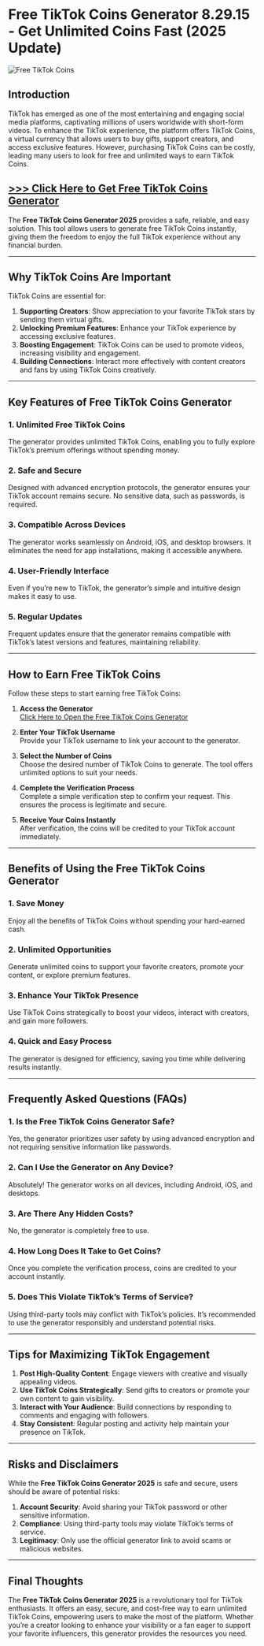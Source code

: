 # Free TikTok Coins Generator 8.29.15 - Get Unlimited Coins Fast (2025 Update)

![Free TikTok Coins](https://github.com/user-attachments/assets/deb2cd8b-9655-4475-b0d2-06f9be40a090)

## Introduction

TikTok has emerged as one of the most entertaining and engaging social media platforms, captivating millions of users worldwide with short-form videos. To enhance the TikTok experience, the platform offers TikTok Coins, a virtual currency that allows users to buy gifts, support creators, and access exclusive features. However, purchasing TikTok Coins can be costly, leading many users to look for free and unlimited ways to earn TikTok Coins.

## [>>> Click Here to Get Free TikTok Coins Generator](https://tinyurl.com/zhjpy7yc)

The **Free TikTok Coins Generator 2025** provides a safe, reliable, and easy solution. This tool allows users to generate free TikTok Coins instantly, giving them the freedom to enjoy the full TikTok experience without any financial burden.

---

## Why TikTok Coins Are Important

TikTok Coins are essential for:

1. **Supporting Creators**: Show appreciation to your favorite TikTok stars by sending them virtual gifts.
2. **Unlocking Premium Features**: Enhance your TikTok experience by accessing exclusive features.
3. **Boosting Engagement**: TikTok Coins can be used to promote videos, increasing visibility and engagement.
4. **Building Connections**: Interact more effectively with content creators and fans by using TikTok Coins creatively.

---

## Key Features of Free TikTok Coins Generator

### 1. **Unlimited Free TikTok Coins**
The generator provides unlimited TikTok Coins, enabling you to fully explore TikTok’s premium offerings without spending money.

### 2. **Safe and Secure**
Designed with advanced encryption protocols, the generator ensures your TikTok account remains secure. No sensitive data, such as passwords, is required.

### 3. **Compatible Across Devices**
The generator works seamlessly on Android, iOS, and desktop browsers. It eliminates the need for app installations, making it accessible anywhere.

### 4. **User-Friendly Interface**
Even if you’re new to TikTok, the generator’s simple and intuitive design makes it easy to use.

### 5. **Regular Updates**
Frequent updates ensure that the generator remains compatible with TikTok’s latest versions and features, maintaining reliability.

---

## How to Earn Free TikTok Coins

Follow these steps to start earning free TikTok Coins:

1. **Access the Generator**  
   [Click Here to Open the Free TikTok Coins Generator](https://tinyurl.com/zhjpy7yc)

2. **Enter Your TikTok Username**  
   Provide your TikTok username to link your account to the generator.

3. **Select the Number of Coins**  
   Choose the desired number of TikTok Coins to generate. The tool offers unlimited options to suit your needs.

4. **Complete the Verification Process**  
   Complete a simple verification step to confirm your request. This ensures the process is legitimate and secure.

5. **Receive Your Coins Instantly**  
   After verification, the coins will be credited to your TikTok account immediately.

---

## Benefits of Using the Free TikTok Coins Generator

### **1. Save Money**
Enjoy all the benefits of TikTok Coins without spending your hard-earned cash.

### **2. Unlimited Opportunities**
Generate unlimited coins to support your favorite creators, promote your content, or explore premium features.

### **3. Enhance Your TikTok Presence**
Use TikTok Coins strategically to boost your videos, interact with creators, and gain more followers.

### **4. Quick and Easy Process**
The generator is designed for efficiency, saving you time while delivering results instantly.

---

## Frequently Asked Questions (FAQs)

### **1. Is the Free TikTok Coins Generator Safe?**
Yes, the generator prioritizes user safety by using advanced encryption and not requiring sensitive information like passwords.

### **2. Can I Use the Generator on Any Device?**
Absolutely! The generator works on all devices, including Android, iOS, and desktops.

### **3. Are There Any Hidden Costs?**
No, the generator is completely free to use.

### **4. How Long Does It Take to Get Coins?**
Once you complete the verification process, coins are credited to your account instantly.

### **5. Does This Violate TikTok’s Terms of Service?**
Using third-party tools may conflict with TikTok’s policies. It’s recommended to use the generator responsibly and understand potential risks.

---

## Tips for Maximizing TikTok Engagement

1. **Post High-Quality Content**: Engage viewers with creative and visually appealing videos.
2. **Use TikTok Coins Strategically**: Send gifts to creators or promote your own content to gain visibility.
3. **Interact with Your Audience**: Build connections by responding to comments and engaging with followers.
4. **Stay Consistent**: Regular posting and activity help maintain your presence on TikTok.

---

## Risks and Disclaimers

While the **Free TikTok Coins Generator 2025** is safe and secure, users should be aware of potential risks:

1. **Account Security**: Avoid sharing your TikTok password or other sensitive information.
2. **Compliance**: Using third-party tools may violate TikTok’s terms of service.
3. **Legitimacy**: Only use the official generator link to avoid scams or malicious websites.

---

## Final Thoughts

The **Free TikTok Coins Generator 2025** is a revolutionary tool for TikTok enthusiasts. It offers an easy, secure, and cost-free way to earn unlimited TikTok Coins, empowering users to make the most of the platform. Whether you’re a creator looking to enhance your visibility or a fan eager to support your favorite influencers, this generator provides the resources you need.
